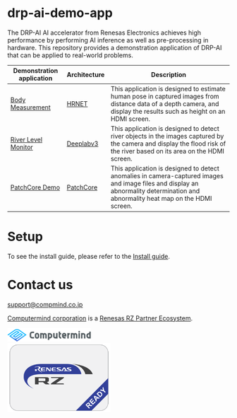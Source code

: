 # drp-ai-demo-app
The DRP-AI AI accelerator from Renesas Electronics achieves high performance by performing AI inference as well as pre-processing in hardware.
This repository provides a demonstration application of DRP-AI that can be applied to real-world problems.


| Demonstration application | Architecture | Description |
| --- | --- | --- |
| [Body Measurement](BodyMeasurement/README.md) | [HRNET](https://arxiv.org/pdf/1908.07919) | This application is designed to estimate human pose in captured images from distance data of a depth camera, and display the results such as height on an HDMI screen. |
| [River Level Monitor](RiverLevelMonitor/README.md) | [Deeplabv3](https://arxiv.org/pdf/1706.05587.pdf) | This application is designed to detect river objects in the images captured by the camera and display the flood risk of the river based on its area on the HDMI screen. |
| [PatchCore Demo](PatchCoreDemo/README.md) | [PatchCore](https://arxiv.org/abs/2106.08265) | This application is designed to detect anomalies in camera-captured images and image files and display an abnormality determination and abnormality heat map on the HDMI screen. |

# Setup
To see the install guide, please refer to the [Install guide](installguide.md).

# Contact us
support@compmind.co.jp

[Computermind corporation](https://www.compmind.co.jp/) is a [Renesas RZ Partner Ecosystem](https://www.renesas.com/us/en/products/microcontrollers-microprocessors/rz-mpus/rz-partner-solutions).

<div>
<div><img src="./data/computermind-logo.png"></div>
<div><img src="./data/renesas-rz-ready-badge.png" width="234" height="156" alt="Renesas RZ Ready"></div>
</div>
